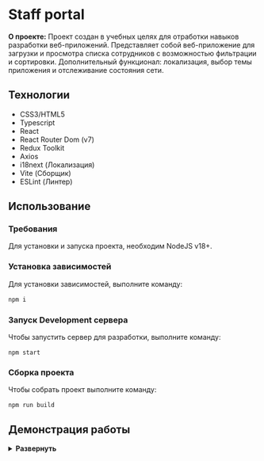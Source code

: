 # Staff portal

**О проекте:** Проект создан в учебных целях для отработки навыков разработки веб-приложений. Представляет собой веб-приложение для загрузки и просмотра списка сотрудников с возможностью фильтрации и сортировки. Дополнительный функционал: локализация, выбор темы приложения и отслеживание состояния сети.

## Технологии

- CSS3/HTML5
- Typescript
- React
- React Router Dom (v7)
- Redux Toolkit
- Axios
- i18next (Локализация)
- Vite (Сборщик)
- ESLint (Линтер)

## Использование

### Требования

Для установки и запуска проекта, необходим NodeJS v18+.

### Установка зависимостей

Для установки зависимостей, выполните команду:

```bash
npm i
```

### Запуск Development сервера

Чтобы запустить сервер для разработки, выполните команду:

```
npm start
```

### Сборка проекта

Чтобы собрать проект выполните команду:

```
npm run build
```

## Демонстрация работы

<details>
<summary><b>Развернуть<b></summary></br>

| ![Base functionality](./example_media/core.gif) |
| :--------------------------------------------: |
|        _Основной функционал приложения_        |

| ![Base functionality](./example_media/test.gif) |
| :--------------------------------------------: |
|        _Основной функционал приложения_        |

| ![Additional Functionality](./example_media/additionally.gif "Additional Functionality") |
| :-------------------------------------------------------------------------------------: |
|                          _Локализация, смена темы приложения_                           |

| ![Network](./example_media/network.gif "Network") |
| :----------------------------------------------: |
|          _Отслеживание состояния сети_           |


</details>
